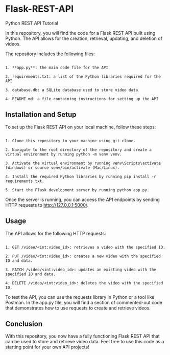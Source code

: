 # Flask-REST-API
Python REST API Tutorial 

In this repository, you will find the code for a Flask REST API built using Python. 
The API allows for the creation, retrieval, updating, and deletion of videos.

The repository includes the following files:

```

1. **app.py**: the main code file for the API

2. requirements.txt: a list of the Python libraries required for the API

3. database.db: a SQLite database used to store video data

4. README.md: a file containing instructions for setting up the API

```

## Installation and Setup

To set up the Flask REST API on your local machine, follow these steps:

```

1. Clone this repository to your machine using git clone.

2. Navigate to the root directory of the repository and create a virtual environment by running python -m venv venv.

3. Activate the virtual environment by running venv\Scripts\activate (Windows) or source venv/bin/activate (Mac/Linux).

4. Install the required Python libraries by running pip install -r requirements.txt.

5. Start the Flask development server by running python app.py.

```

Once the server is running, you can access the API endpoints by sending HTTP requests to http://127.0.0.1:5000/.

## Usage

The API allows for the following HTTP requests:

```

1. GET /video/<int:video_id>: retrieves a video with the specified ID.

2. PUT /video/<int:video_id>: creates a new video with the specified ID and data.

3. PATCH /video/<int:video_id>: updates an existing video with the specified ID and data.

4. DELETE /video/<int:video_id>: deletes the video with the specified ID.

```

To test the API, you can use the requests library in Python or a tool like Postman.
In the app.py file, you will find a section of commented-out code that demonstrates how to use requests to create and retrieve videos.

## Conclusion

With this repository, you now have a fully functioning Flask REST API that can be used to store and retrieve video data.
Feel free to use this code as a starting point for your own API projects!
